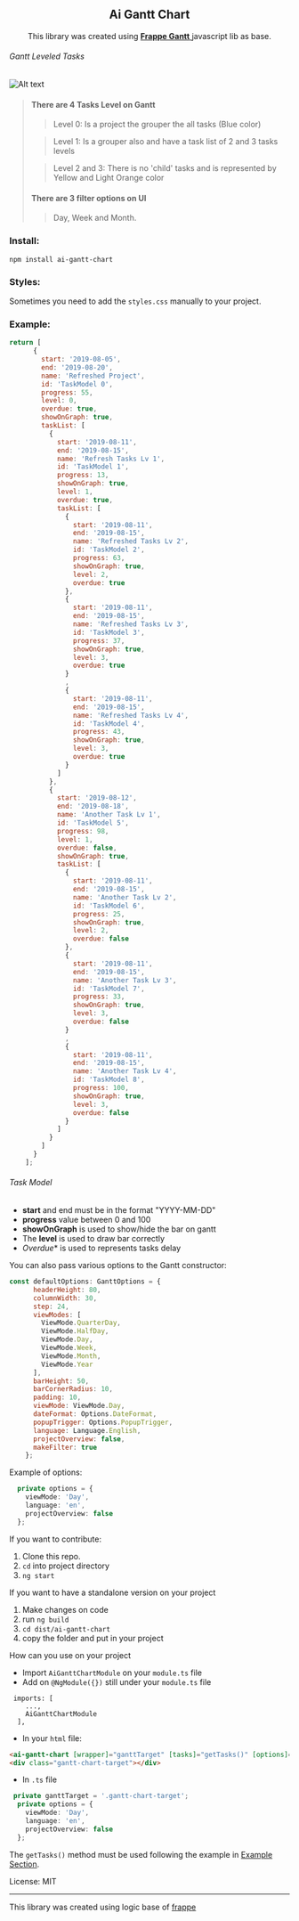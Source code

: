 <div align="center">
    <h2>Ai Gantt Chart</h2>
    <p align="center">
        <p>This library was created using
            <a href="https://frappe.github.io/gantt">
            <b>Frappe Gantt</b>
             </a>javascript lib as base.
         </p>
    </p>
</div>

###### Gantt Leveled Tasks
![Alt text](src/assets/gantt-example.PNG) 

> #### There are 4 Tasks Level on Gantt
>> Level 0: Is a project the grouper the all tasks (Blue color)
>
>> Level 1: Is a grouper also and have a task list of 2 and 3 tasks levels
>
>> Level 2 and 3: There is no 'child' tasks and is represented by Yellow and Light Orange color
>
> #### There are 3 filter options on UI
>> Day, Week and Month.


### Install:
```
npm install ai-gantt-chart
```

### Styles:
Sometimes you need to add the `styles.css` manually to your project.


### Example:
```js
return [
      {
        start: '2019-08-05',
        end: '2019-08-20',
        name: 'Refreshed Project',
        id: 'TaskModel 0',
        progress: 55,
        level: 0,
        overdue: true,
        showOnGraph: true,
        taskList: [
          {
            start: '2019-08-11',
            end: '2019-08-15',
            name: 'Refresh Tasks Lv 1',
            id: 'TaskModel 1',
            progress: 13,
            showOnGraph: true,
            level: 1,
            overdue: true,
            taskList: [
              {
                start: '2019-08-11',
                end: '2019-08-15',
                name: 'Refreshed Tasks Lv 2',
                id: 'TaskModel 2',
                progress: 63,
                showOnGraph: true,
                level: 2,
                overdue: true
              },
              {
                start: '2019-08-11',
                end: '2019-08-15',
                name: 'Refreshed Tasks Lv 3',
                id: 'TaskModel 3',
                progress: 37,
                showOnGraph: true,
                level: 3,
                overdue: true
              }
              ,
              {
                start: '2019-08-11',
                end: '2019-08-15',
                name: 'Refreshed Tasks Lv 4',
                id: 'TaskModel 4',
                progress: 43,
                showOnGraph: true,
                level: 3,
                overdue: true
              }
            ]
          },
          {
            start: '2019-08-12',
            end: '2019-08-18',
            name: 'Another Task Lv 1',
            id: 'TaskModel 5',
            progress: 98,
            level: 1,
            overdue: false,
            showOnGraph: true,
            taskList: [
              {
                start: '2019-08-11',
                end: '2019-08-15',
                name: 'Another Task Lv 2',
                id: 'TaskModel 6',
                progress: 25,
                showOnGraph: true,
                level: 2,
                overdue: false
              },
              {
                start: '2019-08-11',
                end: '2019-08-15',
                name: 'Another Task Lv 3',
                id: 'TaskModel 7',
                progress: 33,
                showOnGraph: true,
                level: 3,
                overdue: false
              }
              ,
              {
                start: '2019-08-11',
                end: '2019-08-15',
                name: 'Another Task Lv 4',
                id: 'TaskModel 8',
                progress: 100,
                showOnGraph: true,
                level: 3,
                overdue: false
              }
            ]
          }
        ]
      }
    ];

```

###### Task Model
* **start** and end must be in the format "YYYY-MM-DD"
* **progress** value between 0 and 100
* **showOnGraph** is used to show/hide the bar on gantt
* The **level** is used to draw bar correctly
* *Overdue** is used to represents tasks delay


You can also pass various options to the Gantt constructor:
```js
const defaultOptions: GanttOptions = {
      headerHeight: 80,
      columnWidth: 30,
      step: 24,
      viewModes: [
        ViewMode.QuarterDay,
        ViewMode.HalfDay,
        ViewMode.Day,
        ViewMode.Week,
        ViewMode.Month,
        ViewMode.Year
      ],
      barHeight: 50,
      barCornerRadius: 10,
      padding: 10,
      viewMode: ViewMode.Day,
      dateFormat: Options.DateFormat,
      popupTrigger: Options.PopupTrigger,
      language: Language.English,
      projectOverview: false,
      makeFilter: true
    };
```



Example of options:
```typescript
  private options = {
    viewMode: 'Day',
    language: 'en',
    projectOverview: false
  };

```

If you want to contribute:

1. Clone this repo.
2. `cd` into project directory
3. `ng start`

If you want to have a standalone version on your project
1. Make changes on code
2. run `ng build`
3. `cd dist/ai-gantt-chart`
4. copy the folder and put in your project

How can you use on your project
- Import `AiGanttChartModule` on your `module.ts` file
- Add on `@NgModule({})` still under your `module.ts` file
```
 imports: [
    ...,
    AiGanttChartModule
  ],
```
- In your `html` file:
```html
<ai-gantt-chart [wrapper]="ganttTarget" [tasks]="getTasks()" [options]="options"></ai-gantt-chart>
<div class="gantt-chart-target"></div>
```
- In `.ts` file
```typescript
 private ganttTarget = '.gantt-chart-target';
  private options = {
    viewMode: 'Day',
    language: 'en',
    projectOverview: false
  };
```
The `getTasks()` method must be used following the example in [Example Section](#example).

License: MIT

------------------
This library was created using logic base of [frappe](https://github.com/frappe)
